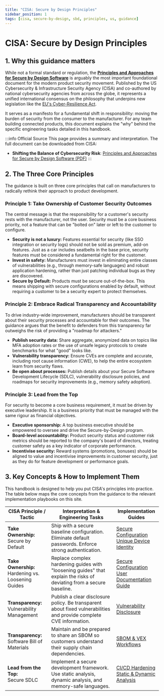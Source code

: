 ```yaml
---
title: "CISA: Secure by Design Principles"
sidebar_position: 1
tags: [cisa, secure-by-design, sbd, principles, us, guidance]
---
```

# CISA: Secure by Design Principles

## 1. Why this guidance matters

While not a formal standard or regulation, the **[Principles and Approaches for Secure by Design Software][cisa_pdf]** is arguably the most important foundational document for the modern product security movement. Published by the US Cybersecurity & Infrastructure Security Agency (CISA) and co-authored by national cybersecurity agencies from across the globe, it represents a unified international consensus on the philosophy that underpins new legislation like the [EU's Cyber-Resilience Act](./../eu/cra-overview.md).

It serves as a manifesto for a fundamental shift in responsibility: moving the burden of security from the consumer to the manufacturer. For any team building connected products, this document explains the "why" behind the specific engineering tasks detailed in this handbook.

:::info Official Source
This page provides a summary and interpretation. The full document can be downloaded from CISA:
- **Shifting the Balance of Cybersecurity Risk**: [Principles and Approaches for Secure by Design Software (PDF)][cisa_pdf]
:::

## 2. The Three Core Principles

The guidance is built on three core principles that call on manufacturers to radically rethink their approach to product development.

### Principle 1: Take Ownership of Customer Security Outcomes
The central message is that the responsibility for a customer's security rests with the manufacturer, not the user. Security must be a core business priority, not a feature that can be "bolted on" later or left to the customer to configure.

- **Security is not a luxury:** Features essential for security (like SSO integration or security logs) should not be sold as premium, add-on features. Just as a car includes seatbelts in the base price, security features must be considered a fundamental right for the customer.
- **Invest in safety:** Manufacturers must invest in eliminating entire classes of vulnerabilities (e.g., through memory-safe languages) and robust application hardening, rather than just patching individual bugs as they are discovered.
- **Secure by Default:** Products must be secure out-of-the-box. This means shipping with secure configurations enabled by default, without requiring a customer to be a security expert to protect themselves.

### Principle 2: Embrace Radical Transparency and Accountability
To drive industry-wide improvement, manufacturers should be transparent about their security processes and accountable for their outcomes. The guidance argues that the benefit to defenders from this transparency far outweighs the risk of providing a "roadmap for attackers."

- **Publish security data:** Share aggregate, anonymized data on topics like MFA adoption rates or the use of unsafe legacy protocols to create benchmarks for what "good" looks like.
- **Vulnerability transparency:** Ensure CVEs are complete and accurate, including root cause information (CWE), to help the entire ecosystem learn from security flaws.
- **Be open about processes:** Publish details about your Secure Software Development Lifecycle (SDLC), vulnerability disclosure policies, and roadmaps for security improvements (e.g., memory safety adoption).

### Principle 3: Lead from the Top
For security to become a core business requirement, it must be driven by executive leadership. It is a business priority that must be managed with the same rigour as financial objectives.

- **Executive sponsorship:** A top business executive should be empowered to oversee and drive the Secure-by-Design program.
- **Board-level accountability:** Product security status and customer risk metrics should be reported to the company's board of directors, treating customer safety as a key indicator of corporate performance.
- **Incentivise security:** Reward systems (promotions, bonuses) should be aligned to value and incentivise improvements in customer security, just as they do for feature development or performance goals.

## 3. Key Concepts & How to Implement Them

This handbook is designed to help you put CISA's principles into practice. The table below maps the core concepts from the guidance to the relevant implementation playbooks on this site.

| CISA Principle / Tactic | Interpretation & Engineering Tasks | Implementation Guides |
|---|---|---|
| **Take Ownership:**<br/>Secure by Default | Ship with a secure baseline configuration. Eliminate default passwords. Enforce strong authentication. | [Secure Configuration](../../implementation/build-phase/secure-configuration.md)<br/>[Unique Device Identity](../../implementation/build-phase/unique-device-identity.md) |
| **Take Ownership:**<br/>Hardening vs. Loosening Guides | Replace complex hardening guides with "loosening guides" that explain the risks of deviating from a secure baseline. | [Secure Configuration](../../implementation/build-phase/secure-configuration.md)<br/>[User Documentation Guide](../../implementation/build-phase/user-documentation.md) |
| **Transparency:**<br/>Vulnerability Management | Publish a clear disclosure policy. Be transparent about fixed vulnerabilities and provide complete CVE information. | [Vulnerability Disclosure](../../implementation/operate-phase/vulnerability-disclosure.md) |
| **Transparency:**<br/>Software Bill of Materials | Maintain and be prepared to share an SBOM so customers understand their supply chain dependencies. | [SBOM & VEX Workflows](../../implementation/build-phase/sbom-vex.md) |
| **Lead from the Top:**<br/>Secure SDLC | Implement a secure development framework. Use static analysis, dynamic analysis, and memory-safe languages. | [CI/CD Hardening](../../implementation/operate-phase/cicd-hardening.md)<br/>[Static & Dynamic Analysis](../../tools/static-and-dynamic-analysis.md) |

<!-- Citations -->
[cisa_pdf]: https://www.cisa.gov/sites/default/files/2023-10/SecureByDesign_1025_508c.pdf "Shifting the Balance of Cybersecurity Risk: Principles and Approaches for Secure by Design Software" 